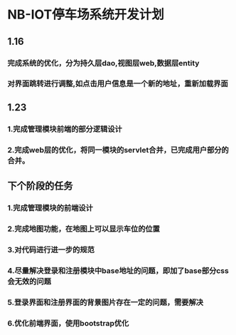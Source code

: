 # NB-IOT停车场系统开发计划

## 1.16

### 完成系统的优化，分为持久层dao,视图层web,数据层entity

### 对界面跳转进行调整,如点击用户信息是一个新的地址，重新加载界面

## 1.23

### 1.完成管理模块前端的部分逻辑设计

### 2.完成web层的优化，将同一模块的servlet合并，已完成用户部分的合并。

## 下个阶段的任务

### 1.完成管理模块的前端设计

### 2.完成地图功能，在地图上可以显示车位的位置

### 3.对代码进行进一步的规范

### 4.尽量解决登录和注册模块中base地址的问题，即加了base部分css会无效的问题

### 5.登录界面和注册界面的背景图片存在一定的问题，需要解决

### 6.优化前端界面，使用bootstrap优化



